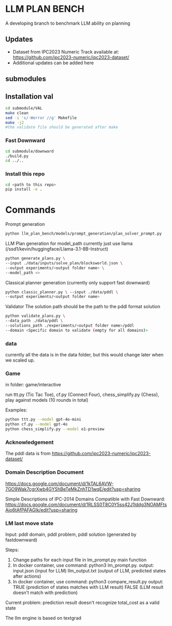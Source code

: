 # LLM PLAN BENCH 
A developing branch to benchmark LLM ability on planning

## Updates 
* Dataset from IPC2023 Numeric Track available at: https://github.com/ipc2023-numeric/ipc2023-dataset/
* Additional updates can be added here
## submodules 

## Installation val
```bash
cd submodule/VAL
make clean
sed -i 's/-Werror //g' Makefile
make -j2
#the validate file should be generated after make
```

### Fast Downward
```bash
cd submodule/downward
./build.py
cd ../..
```
### Install this repo 
```bash
cd <path to this repo>
pip install -e . 
```
# Commands 
Prompt generation 
```bash
python llm_plan_bench/models/prompt_generation/plan_solver_prompt.py
```
LLM Plan generation 
for model_path currently just use llama (/ssd1/kevin/huggingface/Llama-3.1-8B-Instruct)
```bash
python generate_plans.py \
--input ./data/inputs/solve_plan/blocksworld.json \
--output experiments/<output folder name> \
--model_path <>
```
Classical planner generation (currently only support fast downward)
```bash
python classic_planner.py \ --input ./data/pddl \
--output experiments/<output folder name>
```
Validator 
The solution path should be the path to the pddl format solution
```bash
python validate_plans.py \
--data_path ./data/pddl \
--solutions_path ./experiments/<output folder name>/pddl 
--domain <Specific domain to validate (empty for all domains)>
```

### data
currently all the data is in the data folder, but this would change later when we scaled up. 

### Game

in folder: game/interactive

run ttt.py (Tic Tac Toe), cf.py (Connect Four), chess_simplify.py (Chess), play against models (10 rounds in total)

Examples:

```bash
python ttt.py --model gpt-4o-mini
python cf.py --model gpt-4o
python chess_simplify.py --model o1-preview
```

### Acknowledgement 
The pddl data is from https://github.com/ipc2023-numeric/ipc2023-dataset/ 

### Domain Description Document
https://docs.google.com/document/d/1kTAL6AVW-7GO9Wak7cgrXwb4GYShBeTeMkZnhTD1wqE/edit?usp=sharing

Simple Descriptions of IPC-2014 Domains Compatible with Fast Downward:
https://docs.google.com/document/d/1RLSS0T8C0Y5ss42J1lddg3NOAMFtsAjo6tAfPAFAGlk/edit?usp=sharing

### LM last move state
Input: pddl domain, pddl problem, pddl solution (generated by fastdownward)

Steps: 
  1. Change paths for each input file in lm_prompt.py main function
  2. In docker container, use command: python3 lm_prompt.py.
     output: input.json (input for LLM)
             llm_output.txt (output of LLM, predicted states after actions)
  3. In docker container, use command: python3 compare_result.py  <path to llm_output.txt>  <path to input.json>
     output: TRUE (prediction of states matches with LLM result)
             FALSE (LLM result doesn't match with prediction)

Current problem: prediction result doesn't recognize total_cost as a valid state


The llm engine is based on textgrad 


